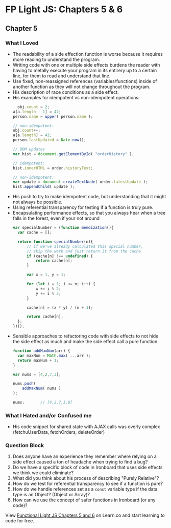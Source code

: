 # FP Light JS: Chapters 5 & 6

## Chapter 5

### What I Loved

- The readability of a side effection function is worse because it requires more reading to understand the program.
- Writing code with one or multiple side effects burdens the reader with having to metally execute your program in its entirery up to a certain line, for them to read and understand that line.
- Use fixed, non-reassigned references (variables/functions) inside of another function as they will not change throughout the program.
- His description of race conditions as a side effect.
- His examples for idempotent vs non-idempotent operations:
  ```javascript
	obj.count = 2;
  a[a.length - 1] = 42;
  person.name = upper( person.name );

  // non-idempotent:
  obj.count++;
  a[a.length] = 42;
  person.lastUpdated = Date.now();

  // DOM updates
  var hist = document.getElementById( "orderHistory" );

  // idempotent:
  hist.innerHTML = order.historyText;

  // non-idempotent:
  var update = document.createTextNode( order.latestUpdate );
  hist.appendChild( update );
	```
- His push to try to make idempotent code, but understanding that it might not always be possible.
- Using referential transparency for testing if a function is truly pure.
- Encapsulating performance effects, so that you always hear when a tree falls in the forest, even if your not around
  ```javascript
  var specialNumber = (function memoization(){
    var cache = [];

    return function specialNumber(n){
        // if we've already calculated this special number,
        // skip the work and just return it from the cache
        if (cache[n] !== undefined) {
            return cache[n];
        }

        var x = 1, y = 1;

        for (let i = 1; i <= n; i++) {
            x += i % 2;
            y += i % 3;
        }

        cache[n] = (x * y) / (n + 1);

        return cache[n];
    };
  })();
  ```
- Sensible approaches to refactoring code with side effects to not hide the side effect as much and make the side effect call a pure function.
  ```javascript
  function addMaxNum(arr) {
    var maxNum = Math.max( ...arr );
    return maxNum + 1;
  }

  var nums = [4,2,7,3];

  nums.push(
      addMaxNum( nums )
  );

  nums;       // [4,2,7,3,8]
  ```

### What I Hated and/or Confused me

- His code snippet for shared state with AJAX calls was overly complex (fetchuUserData, fetchOrders, deleteOrder)

### Question Block

1. Does anyone have an experience they remember where relying on a side effect caused a ton of headache when trying to find a bug?
2. Do we have a specific block of code in Ironboard that uses side effects we think we could eliminate?
3. What did you think about his process of describing "Purely Relative"?
4. How do we test for referential transparency to see if a function is pure?
5. How do we handle references set as a `const` variable type if the data type is an Object? (Object or Array)?
6. How can we use the concept of safer functions in Ironboard (or any code)?

<p class='util--hide'>View <a href='https://learn.co/lessons/functional-light-js-chapters-5-and-6'>Functional Light JS Chapters 5 and 6</a> on Learn.co and start learning to code for free.</p>
